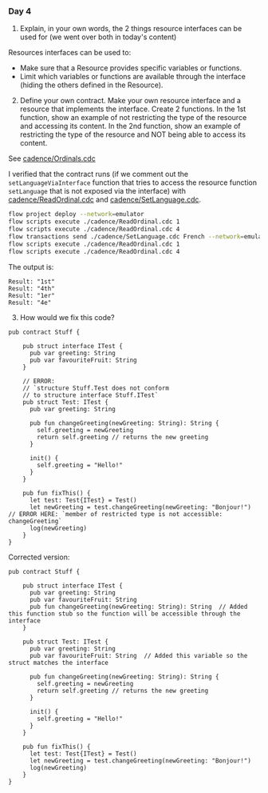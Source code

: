 ### Day 4

1. Explain, in your own words, the 2 things resource interfaces can be used for (we went over both in today's content)

Resources interfaces can be used to:
- Make sure that a Resource provides specific variables or
  functions.
- Limit which variables or functions are available through the
  interface (hiding the others defined in the Resource).

2. Define your own contract. Make your own resource interface and a resource that implements the interface. Create 2 functions. In the 1st function, show an example of not restricting the type of the resource and accessing its content. In the 2nd function, show an example of restricting the type of the resource and NOT being able to access its content.

See [cadence/Ordinals.cdc](cadence/Ordinals.cdc)

I verified that the contract runs (if we comment out the
`setLanguageViaInterface` function that tries to access the
resource function `setLanguage` that is not exposed
via the interface) with
[cadence/ReadOrdinal.cdc](cadence/ReadOrdinal.cdc) and
[cadence/SetLanguage.cdc](cadence/SetLanguage.cdc).

```sh
flow project deploy --network=emulator
flow scripts execute ./cadence/ReadOrdinal.cdc 1
flow scripts execute ./cadence/ReadOrdinal.cdc 4
flow transactions send ./cadence/SetLanguage.cdc French --network=emulator --signer=emulator-account
flow scripts execute ./cadence/ReadOrdinal.cdc 1
flow scripts execute ./cadence/ReadOrdinal.cdc 4
```

The output is:

```
Result: "1st"
Result: "4th"
Result: "1er"
Result: "4e"
```

3. How would we fix this code? 

```cadence
pub contract Stuff {

    pub struct interface ITest {
      pub var greeting: String
      pub var favouriteFruit: String
    }

    // ERROR:
    // `structure Stuff.Test does not conform 
    // to structure interface Stuff.ITest`
    pub struct Test: ITest {
      pub var greeting: String

      pub fun changeGreeting(newGreeting: String): String {
        self.greeting = newGreeting
        return self.greeting // returns the new greeting
      }

      init() {
        self.greeting = "Hello!"
      }
    }

    pub fun fixThis() {
      let test: Test{ITest} = Test()
      let newGreeting = test.changeGreeting(newGreeting: "Bonjour!") // ERROR HERE: `member of restricted type is not accessible: changeGreeting`
      log(newGreeting)
    }
}
```

Corrected version:

```cadence
pub contract Stuff {

    pub struct interface ITest {
      pub var greeting: String
      pub var favouriteFruit: String
      pub fun changeGreeting(newGreeting: String): String  // Added this function stub so the function will be accessible through the interface
    }

    pub struct Test: ITest {
      pub var greeting: String
      pub var favouriteFruit: String  // Added this variable so the struct matches the interface

      pub fun changeGreeting(newGreeting: String): String {
        self.greeting = newGreeting
        return self.greeting // returns the new greeting
      }

      init() {
        self.greeting = "Hello!"
      }
    }

    pub fun fixThis() {
      let test: Test{ITest} = Test()
      let newGreeting = test.changeGreeting(newGreeting: "Bonjour!")
      log(newGreeting)
    }
}
```
